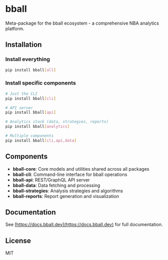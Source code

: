 # bball

Meta-package for the bball ecosystem - a comprehensive NBA analytics platform.

## Installation

### Install everything
```bash
pip install bball[all]
```

### Install specific components
```bash
# Just the CLI
pip install bball[cli]

# API server
pip install bball[api]

# Analytics stack (data, strategies, reports)
pip install bball[analytics]

# Multiple components
pip install bball[cli,api,data]
```

## Components

- **bball-core**: Core models and utilities shared across all packages
- **bball-cli**: Command-line interface for bball operations
- **bball-api**: REST/GraphQL API server
- **bball-data**: Data fetching and processing
- **bball-strategies**: Analysis strategies and algorithms
- **bball-reports**: Report generation and visualization

## Documentation

See [https://docs.bball.dev](https://docs.bball.dev) for full documentation.

## License

MIT
